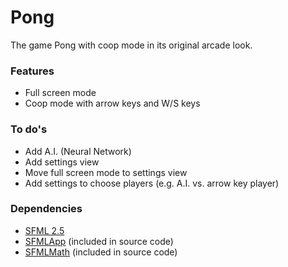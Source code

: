 # Pong
The game Pong with coop mode in its original arcade look.

### Features
* Full screen mode
* Coop mode with arrow keys and W/S keys

### To do's
* Add A.I. (Neural Network)
* Add settings view
* Move full screen mode to settings view
* Add settings to choose players (e.g. A.I. vs. arrow key player)

### Dependencies
* [SFML 2.5](https://github.com/SFML/sfml)
* [SFMLApp](https://github.com/wagnrd/SFMLApp) (included in source code)
* [SFMLMath](https://github.com/wagnrd/SFMLMath) (included in source code)
